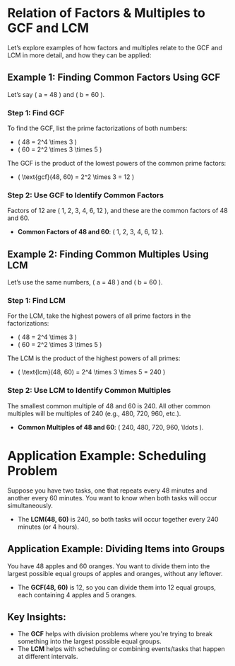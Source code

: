# Relation of Factors & Multiples to GCF and LCM

Let’s explore examples of how factors and multiples relate to the GCF and LCM in more detail, and how they can be applied:

## Example 1: Finding Common Factors Using GCF

Let’s say \( a = 48 \) and \( b = 60 \).

### Step 1: Find GCF

To find the GCF, list the prime factorizations of both numbers:

- \( 48 = 2^4 \times 3 \)
- \( 60 = 2^2 \times 3 \times 5 \)

The GCF is the product of the lowest powers of the common prime factors:

- \( \text{gcf}(48, 60) = 2^2 \times 3 = 12 \)

### Step 2: Use GCF to Identify Common Factors

Factors of 12 are \( 1, 2, 3, 4, 6, 12 \), and these are the common factors of 48 and 60.

- **Common Factors of 48 and 60**: \( 1, 2, 3, 4, 6, 12 \).

## Example 2: Finding Common Multiples Using LCM

Let’s use the same numbers, \( a = 48 \) and \( b = 60 \).

### Step 1: Find LCM

For the LCM, take the highest powers of all prime factors in the factorizations:

- \( 48 = 2^4 \times 3 \)
- \( 60 = 2^2 \times 3 \times 5 \)

The LCM is the product of the highest powers of all primes:

- \( \text{lcm}(48, 60) = 2^4 \times 3 \times 5 = 240 \)

### Step 2: Use LCM to Identify Common Multiples

The smallest common multiple of 48 and 60 is 240. All other common multiples will be multiples of 240 (e.g., 480, 720, 960, etc.).

- **Common Multiples of 48 and 60**: \( 240, 480, 720, 960, \ldots \).

# Application Example: Scheduling Problem

Suppose you have two tasks, one that repeats every 48 minutes and another every 60 minutes. You want to know when both tasks will occur simultaneously.

- The **LCM(48, 60)** is 240, so both tasks will occur together every 240 minutes (or 4 hours).

## Application Example: Dividing Items into Groups

You have 48 apples and 60 oranges. You want to divide them into the largest possible equal groups of apples and oranges, without any leftover.

- The **GCF(48, 60)** is 12, so you can divide them into 12 equal groups, each containing 4 apples and 5 oranges.

## Key Insights:

- The **GCF** helps with division problems where you're trying to break something into the largest possible equal groups.
- The **LCM** helps with scheduling or combining events/tasks that happen at different intervals.